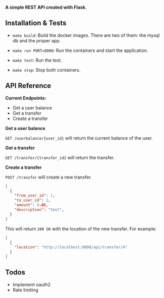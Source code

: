 
**A simple REST API created with Flask.**

## Installation & Tests

* `make build`: Build the docker images. There are two of them: the mysql db and the proper app. 

* `make run PORT=8000`: Run the containers and start the application. 

* `make test`: Run the test. 

* `make stop`: Stop both containers.


## API Reference

**Current Endpoints:**

* Get a user balance
* Get a transfer
* Create a transfer

**Get a user balance**

`GET /userbalance/{user_id}` will return the current balance of the user.

**Get a transfer**

`GET /transfer/{transfer_id}` will return the transfer.

**Create a transfer**

`POST /transfer` will create a new transfer.
```json
[
  {
    "from_user_id": 1,
    "to_user_id": 2,
    "amount": 0.01,
    "description": "test",
  }
]
```
This will return `200 OK` with the location of the new transfer. For example:
```json
[
  {
    "location": "http://localhost:8000/api/transfer/4"
  }
]
```

## Todos

* Implement oauth2
* Rate limiting

